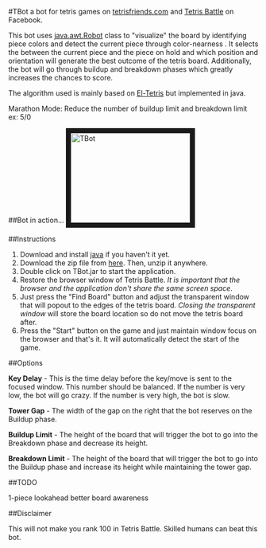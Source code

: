 #TBot
a bot for tetris games on [tetrisfriends.com](http://www.tetrisfriends.com) and [Tetris Battle](https://apps.facebook.com/tetris_battle/) on Facebook.

This bot uses [java.awt.Robot](https://docs.oracle.com/javase/7/docs/api/java/awt/Robot.html) class to "visualize" the board by identifying piece colors and detect the current piece through color-nearness . It selects the between the current piece and the piece on hold and which position and orientation will generate the best outcome of the tetris board. Additionally, the bot will go through buildup and breakdown phases which greatly increases the chances to score.

The algorithm used is mainly based on [El-Tetris](http://ielashi.com/el-tetris-an-improvement-on-pierre-dellacheries-algorithm) but implemented in java.

Marathon Mode: Reduce the number of buildup limit and breakdown limit ex: 5/0

##Bot in action...
<a href="http://www.youtube.com/watch?feature=player_embedded&v=Gmp3qFVQiCM
" target="_blank"><img src="http://img.youtube.com/vi/Gmp3qFVQiCM/0.jpg" 
alt="TBot" width="240" height="180" border="10" /></a>

##Instructions

1. Download and install [java](http://www.java.com/en/download/index.jsp) if you haven't it yet.
2. Download the zip file from [here](https://drive.google.com/folderview?id=0BwaWDMD7MRkxRXJOc3MyYzF0U2M&usp=sharing). Then, unzip it anywhere.
3. Double click on TBot.jar to start the application.
4. Restore the browser window of Tetris Battle. *It is important that the browser and the application don't share the same screen space*.
5. Just press the "Find Board" button and adjust the transparent window that will popout to the edges of the tetris board. *Closing the transparent window* will store the board location so do not move the tetris board after.
6. Press the "Start" button on the game and just maintain window focus on the browser and that's it. It will automatically detect the start of the game.

##Options

**Key Delay** - This is the time delay before the key/move is sent to the focused window.
This number should be balanced. If the number is very low, the bot will go crazy. If the number is very high, the bot is slow.

**Tower Gap** - The width of the gap on the right that the bot reserves on the Buildup phase.

**Buildup Limit** - The height of the board that will trigger the bot to go into the Breakdown phase and decrease its height.

**Breakdown Limit** - The height of the board that will trigger the bot to go into the Buildup phase and increase its height while maintaining the tower gap.

##TODO

  1-piece lookahead
  better board awareness

##Disclaimer

This will not make you rank 100 in Tetris Battle. Skilled humans can beat this bot.

